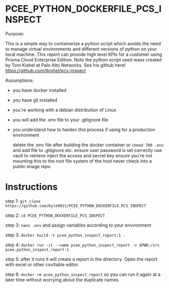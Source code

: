 # PCEE_PYTHON_DOCKERFILE_PCS_INSPECT
Purpose:

This is a simple way to containerize a python script which avoids the need to manage virtual environments and different versions of python on your local machine. This report can provide high level KPIs for a customer using Prisma Cloud Enterprise Edition. Note the python script used wass created by Tom Kishel at Palo Alto Networks. See his github here! https://github.com/tkishel/pcs-inspect

Assumptions:

* you have docker installed
* you have git installed
* you're working with a debian distribution of Linux
* you will add the .env file to your .gitignore file
* you understand how to harden this process if using for a production environment
      
     delete the .env file after building the docker container or `chmod 700 .env` and add file to .gitignore etc. 
     ensure user password is set correctly
     use vault to retrieve inject the access and secret key
     ensure you're not mounting this to the root file system of the host
     never check into a public image repo

# Instructions

step 1: `git clone https://github.com/Kyle9021/PCEE_PYTHON_DOCKERFILE_PCS_INSPECT`

step 2: `cd PCEE_PYTHON_DOCKERFILE_PCS_INSPECT`

step 3: `nano .env` and assign variables according to your environment

step 3: `docker build -t pcee_python_inspect_report:1 .`

step 4: `docker run -it --name pcee_python_inspect_report -v $PWD:/src pcee_python_inspect_report:1`

step 5: after it runs it will create a report in the directory. Open the report with excel or other csv/table editor. 

step 6: `docker rm pcee_python_inspect_report` so you can run it again at a later time without worrying about the duplicate names. 
